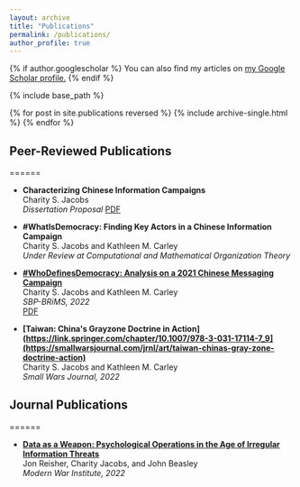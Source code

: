 ```yaml
---
layout: archive
title: "Publications"
permalink: /publications/
author_profile: true
---
```


{% if author.googlescholar %}
  You can also find my articles on <u><a href="{{author.googlescholar}}">my Google Scholar profile</a>.</u>
{% endif %}

{% include base_path %}

{% for post in site.publications reversed %}
  {% include archive-single.html %}
{% endfor %}

## Peer-Reviewed Publications
======

* <b> Characterizing Chinese Information Campaigns</b><br>
Charity S. Jacobs<br>
<i>Dissertation Proposal</i>
 [PDF](https://charityking2358.github.io/files/Thesis_Proposal_Jacobs.pdf.pdf)
 
* <b>#WhatIsDemocracy: Finding Key Actors in a Chinese Information Campaign</b><br>
Charity S. Jacobs and Kathleen M. Carley<br>
<i>Under Review at Computational and Mathematical Organization Theory</i>

* <b>[#WhoDefinesDemocracy:  Analysis on a 2021 Chinese Messaging Campaign](https://link.springer.com/chapter/10.1007/978-3-031-17114-7_9)</b><br>
Charity S. Jacobs and Kathleen M. Carley <br>
<i> SBP-BRiMS, 2022</i><br>
[PDF](https://charityking2358.github.io/files/brims22.pdf)

* <b>[Taiwan: China's Grayzone Doctrine in Action](https://link.springer.com/chapter/10.1007/978-3-031-17114-7_9](https://smallwarsjournal.com/jrnl/art/taiwan-chinas-gray-zone-doctrine-action)</b><br>
Charity S. Jacobs and Kathleen M. Carley <br>
<i> Small Wars Journal, 2022</i><br>

## Journal Publications
======
* <b>[Data as a Weapon: Psychological Operations in the Age of Irregular Information Threats](https://mwi.usma.edu/data-as-a-weapon-psychological-operations-in-the-age-of-irregular-information-threats/)</b><br>
Jon Reisher, Charity Jacobs, and John Beasley<br>
<i>Modern War Institute, 2022 </i>
